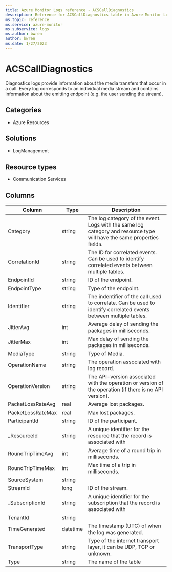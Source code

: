 ```yaml
---
title: Azure Monitor Logs reference - ACSCallDiagnostics
description: Reference for ACSCallDiagnostics table in Azure Monitor Logs.
ms.topic: reference
ms.service: azure-monitor
ms.subservice: logs
ms.author: bwren
author: bwren
ms.date: 1/27/2023
---
```


# ACSCallDiagnostics

 Diagnostics logs provide information about the media transfers that occur in a call. Every log corresponds to an individual media stream and contains information about the emitting endpoint (e.g. the user sending the stream).

## Categories

- Azure Resources
## Solutions

- LogManagement
## Resource types

- Communication Services




## Columns

| Column | Type | Description |
| --- | --- | --- |
| Category | string | The log category of the event. Logs with the same log category and resource type will have the same properties fields. |
| CorrelationId | string | The ID for correlated events. Can be used to identify correlated events between multiple tables. |
| EndpointId | string | ID of the endpoint. |
| EndpointType | string | Type of the endpoint. |
| Identifier | string | The indentifier of the call used to correlate. Can be used to identify correlated events between multiple tables. |
| JitterAvg | int | Average delay of sending the packages in milliseconds. |
| JitterMax | int | Max delay of sending the packages in milliseconds. |
| MediaType | string | Type of Media. |
| OperationName | string | The operation associated with log record. |
| OperationVersion | string | The API-version associated with the operation or version of the operation (if there is no API version). |
| PacketLossRateAvg | real | Average lost packages. |
| PacketLossRateMax | real | Max lost packages. |
| ParticipantId | string | ID of the participant. |
| _ResourceId | string | A unique identifier for the resource that the record is associated with |
| RoundTripTimeAvg | int | Average time of a round trip in milliseconds. |
| RoundTripTimeMax | int | Max time of a trip in milliseconds. |
| SourceSystem | string |  |
| StreamId | long | ID of the stream. |
| _SubscriptionId | string | A unique identifier for the subscription that the record is associated with |
| TenantId | string |  |
| TimeGenerated | datetime | The timestamp (UTC) of when the log was generated. |
| TransportType | string | Type of the internet transport layer, it can be UDP, TCP or unknown. |
| Type | string | The name of the table |
